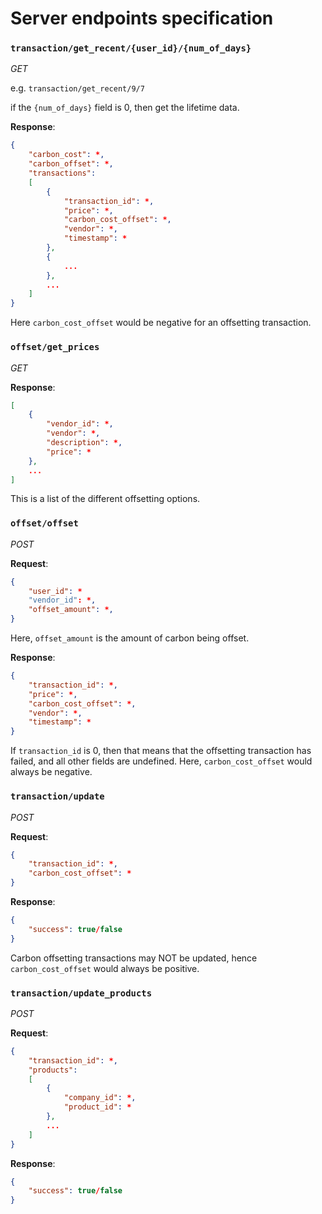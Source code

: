 # Server endpoints specification

### `transaction/get_recent/{user_id}/{num_of_days}`

*GET*

e.g. `transaction/get_recent/9/7`

if the `{num_of_days}` field is 0, then get the lifetime data.

**Response**:
```json
{
	"carbon_cost": *,
	"carbon_offset": *,
	"transactions":
	[
		{
			"transaction_id": *,
			"price": *,
			"carbon_cost_offset": *,
			"vendor": *,
			"timestamp": *
		},
		{
			...
		},
		...
	]
}
```
Here `carbon_cost_offset` would be negative for an offsetting transaction.

### `offset/get_prices`

*GET*

**Response**:
```json
[
	{
		"vendor_id": *,
		"vendor": *,
		"description": *,
		"price": *
	},
	...
]
```
This is a list of the different offsetting options.

### `offset/offset`

*POST*

**Request**:
```json
{
	"user_id": *
	"vendor_id": *,
	"offset_amount": *,
}
```
Here, `offset_amount` is the amount of carbon being offset.

**Response**:
```json
{
	"transaction_id": *,
	"price": *,
	"carbon_cost_offset": *,
	"vendor": *,
	"timestamp": *
}
```
If `transaction_id` is 0, then that means that the offsetting transaction has failed, and all other fields are undefined. Here, `carbon_cost_offset` would always be negative.

### `transaction/update`

*POST*

**Request**:
```json
{
	"transaction_id": *,
	"carbon_cost_offset": *
}
```

**Response**:
```json
{
	"success": true/false
}
```
Carbon offsetting transactions may NOT be updated, hence `carbon_cost_offset` would always be positive.

### `transaction/update_products`

*POST*

**Request**:
```json
{
	"transaction_id": *,
	"products":
	[
		{
			"company_id": *,
			"product_id": *
		},
		...
	]
}
```

**Response**:
```json
{
	"success": true/false
}
```
